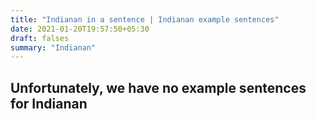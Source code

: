 ```yaml
---
title: "Indianan in a sentence | Indianan example sentences"
date: 2021-01-20T19:57:50+05:30
draft: falses
summary: "Indianan"
---
```

## Unfortunately, we have no example sentences for Indianan                 
